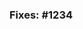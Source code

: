 <!--
    Thank you for your interest in contributing to the Delete-Right-After project! Please note that our contribution
    policy requires that a feature request or bug report be approved and assigned prior to opening a pull request.
    This helps avoid wasted time and effort on a proposed change that we might want to or be able to accept.

    IF YOUR PULL REQUEST DOES NOT REFERENCE AN ISSUE WHICH HAS BEEN ASSIGNED TO YOU, IT WILL BE CLOSED AUTOMATICALLY!

    Please specify your assigned issue number on the line below.
-->
### Fixes: #1234

<!--
    Please include a summary of the proposed changes below.
-->
